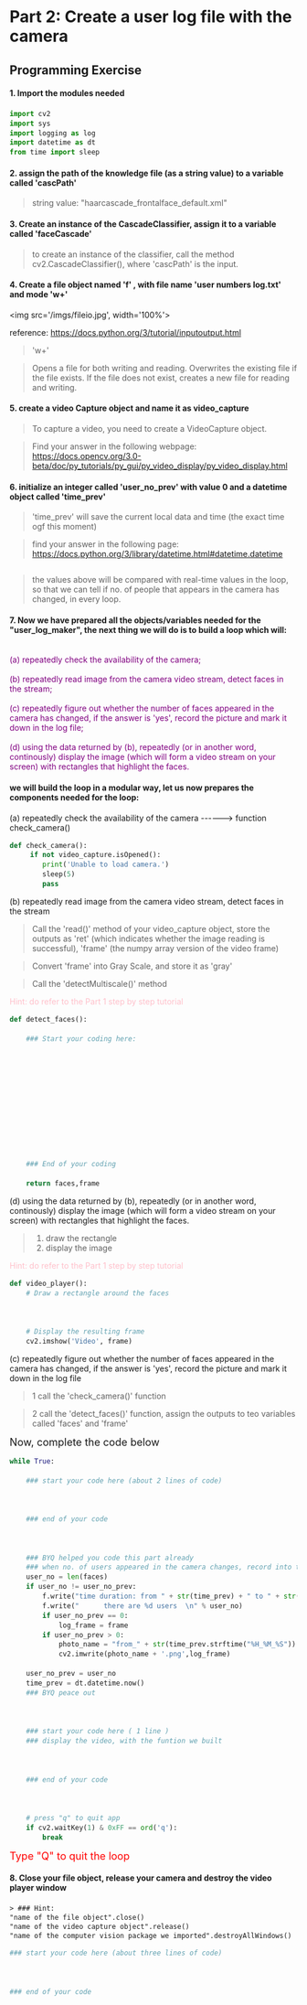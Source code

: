 
# Part 2: Create a user log file with the camera

## Programming Exercise

#### 1. Import the modules needed


```python
import cv2
import sys
import logging as log
import datetime as dt
from time import sleep
```

#### 2. assign the path of the knowledge file (as a string value) to a variable called 'cascPath'

> string value: "haarcascade_frontalface_default.xml"

#### 3. Create an instance of the CascadeClassifier, assign it to a variable called 'faceCascade'

> to create an instance of the classifier, call the method cv2.CascadeClassifier(), where 'cascPath' is the input.

#### 4. Create a file object named 'f' , with file name 'user numbers log.txt' and mode 'w+'


<img src='/imgs/fileio.jpg', width='100%'>

reference: https://docs.python.org/3/tutorial/inputoutput.html
> 'w+'

> Opens a file for both writing and reading. Overwrites the existing file if the file exists. If the file does not exist, creates a new file for reading and writing.

#### 5. create a video Capture object and name it as video_capture

>To capture a video, you need to create a VideoCapture object. 

>Find your answer in the following webpage: https://docs.opencv.org/3.0-beta/doc/py_tutorials/py_gui/py_video_display/py_video_display.html

#### 6. initialize an integer called 'user_no_prev' with value 0 and a datetime object called 'time_prev'

> 'time_prev' will save the current local data and time (the exact time ogf this moment)

> find your answer in the following page: https://docs.python.org/3/library/datetime.html#datetime.datetime


```python


```

> the values above will be compared with real-time values in the loop, so that we can tell if no. of people that appears in the camera has changed, in every loop.

#### 7. Now we have prepared all the objects/variables needed for the "user_log_maker", the next thing we will do is to build a loop which will:


<font color = 'purple'>
<p>
<br>
(a) repeatedly check the availability of the camera;
<br><br>
(b) repeatedly read image from the camera video stream, detect faces in the stream;
<br><br>
(c) repeatedly figure out whether the number of faces appeared in the camera has changed, if the answer is 'yes', record the picture and mark it down in the log file;
<br><br>
(d) using the data returned by (b), repeatedly (or in another word, continously) display the image (which will form a video stream on your screen) with rectangles that highlight the faces.
<br>
</p>
</font>

#### we will build the loop in a modular way, let us now prepares the components needed for the loop:

(a) repeatedly check the availability of the camera ------>  function check_camera()


```python
def check_camera():
     if not video_capture.isOpened():
        print('Unable to load camera.')
        sleep(5)
        pass
```

(b) repeatedly read image from the camera video stream, detect faces in the stream

> Call the 'read()' method of your video_capture object, store the outputs as 'ret' (which indicates whether the image reading is successful), 'frame' (the numpy array version of the video frame)

> Convert 'frame' into Gray Scale, and store it as 'gray'

> Call the 'detectMultiscale()' method

<font color = 'pink'> Hint: do refer to the Part 1 step by step tutorial </font>


```python
def detect_faces():
    
    ### Start your coding here:
    

    
    
    
    
    
    
    
    
    
    
    ### End of your coding
    
    return faces,frame
```

(d) using the data returned by (b), repeatedly (or in another word, continously) display the image (which will form a video stream on your screen) with rectangles that highlight the faces. 

>   1. draw the rectangle
>   2. display the image

<font color = 'pink'> Hint: do refer to the Part 1 step by step tutorial </font>


```python
def video_player():
    # Draw a rectangle around the faces
       
        
        
    # Display the resulting frame
    cv2.imshow('Video', frame)
```

(c) repeatedly figure out whether the number of faces appeared in the camera has changed, if the answer is 'yes', record the picture and mark it down in the log file 

> 1 call the 'check_camera()' function

> 2 call the 'detect_faces()' function, assign the outputs to teo variables called 'faces' and 'frame'


<font size = 4> Now, complete the code below </font>


```python
while True:
    
    ### start your code here (about 2 lines of code)   
 


    ### end of your code

    
        
    ### BYQ helped you code this part already
    ### when no. of users appeared in the camera changes, record into the log file and take a picture   
    user_no = len(faces)
    if user_no != user_no_prev:
        f.write("time duration: from " + str(time_prev) + " to " + str(dt.datetime.now()) + "\n")
        f.write("      there are %d users  \n" % user_no)
        if user_no_prev == 0:
            log_frame = frame
        if user_no_prev > 0:
            photo_name = "from_" + str(time_prev.strftime("%H_%M_%S")) + "_to_" + str(dt.datetime.now().strftime("%H_%M_%S"))
            cv2.imwrite(photo_name + '.png',log_frame)
            
    user_no_prev = user_no    
    time_prev = dt.datetime.now()  
    ### BYQ peace out

    
    
    ### start your code here ( 1 line )
    ### display the video, with the funtion we built
    

    
    ### end of your code
    
    
     
    # press "q" to quit app
    if cv2.waitKey(1) & 0xFF == ord('q'):
        break


```

<font color='red ' size = 4> Type "Q" to quit the loop </font>

#### 8. Close your file object, release your camera and destroy the video player window
 

    > ### Hint:
    "name of the file object".close()
    "name of the video capture object".release()
    "name of the computer vision package we imported".destroyAllWindows()


```python
### start your code here (about three lines of code)
 
    
    
### end of your code
```
